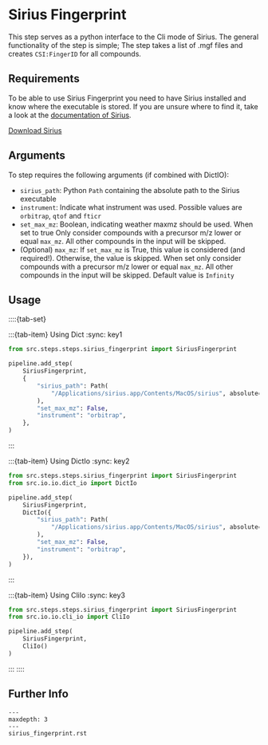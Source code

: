 # Sirius Fingerprint
This step serves as a python interface to the Cli mode of Sirius. The 
general functionality of the step is simple; The step takes a list of .mgf 
files and creates `CSI:FingerID` for all compounds.

## Requirements
To be able to use Sirius Fingerprint you need to have Sirius installed and 
know where the executable is stored. If you are unsure where to find it, take
a look at the [documentation of Sirius](https://boecker-lab.github.io/docs.sirius.github.io/install/).

[Download Sirius](https://bio.informatik.uni-jena.de/software/sirius/)
## Arguments
To step requires the following arguments (if combined with DictIO):
- `sirius_path`: Python `Path` containing the absolute path to the Sirius 
  executable
- `instrument`: Indicate what instrument was used. Possible values are 
  `orbitrap`, `qtof` and `fticr`
- `set_max_mz`: Boolean, indicating weather maxmz should be used. When set 
  to true Only consider compounds with a precursor m/z lower or equal `max_mz`. 
  All other compounds in the input will be skipped.
- (Optional) `max_mz`: If `set_max_mz` is True, this value is considered 
  (and required!). Otherwise, the value is skipped. When set only consider 
  compounds with a precursor m/z lower or equal `max_mz`. All other 
  compounds in the input will be skipped. Default value is `Infinity`

## Usage
::::{tab-set}

:::{tab-item} Using Dict
:sync: key1
```python
from src.steps.steps.sirius_fingerprint import SiriusFingerprint

pipeline.add_step(
    SiriusFingerprint,
    {
        "sirius_path": Path(
            "/Applications/sirius.app/Contents/MacOS/sirius", absolute=True
        ),
        "set_max_mz": False,
        "instrument": "orbitrap",
    },
)
```
:::

:::{tab-item} Using DictIo
:sync: key2

```python
from src.steps.steps.sirius_fingerprint import SiriusFingerprint
from src.io.io.dict_io import DictIo

pipeline.add_step(
    SiriusFingerprint,
    DictIo({
        "sirius_path": Path(
            "/Applications/sirius.app/Contents/MacOS/sirius", absolute=True
        ),
        "set_max_mz": False,
        "instrument": "orbitrap",
    }),
)
```
:::

:::{tab-item} Using CliIo
:sync: key3

```python
from src.steps.steps.sirius_fingerprint import SiriusFingerprint
from src.io.io.cli_io import CliIo

pipeline.add_step(
    SiriusFingerprint,
    CliIo()
)
```
:::
::::

## Further Info
```{toctree}
---
maxdepth: 3
---
sirius_fingerprint.rst
```